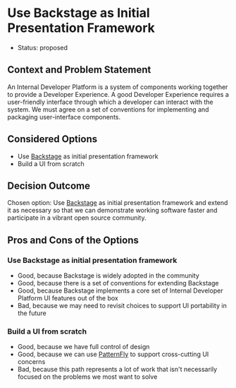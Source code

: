# Use Backstage as Initial Presentation Framework

* Status: proposed

## Context and Problem Statement


An Internal Developer Platform is a system of components working together to provide a Developer Experience. A good Developer Experience requires a user-friendly interface through which a developer can interact with the system. We must agree on a set of conventions for implementing and packaging user-interface components.


## Considered Options

* Use [Backstage](backstage.io) as initial presentation framework
* Build a UI from scratch

## Decision Outcome

Chosen option: Use [Backstage](backstage.io) as initial presentation framework and extend it as necessary so that we can demonstrate working software faster and participate in a vibrant open source community.

## Pros and Cons of the Options

### Use Backstage as initial presentation framework

* Good, because Backstage is widely adopted in the community
* Good, because there is a set of conventions for extending Backstage
* Good, because Backstage implements a core set of Internal Developer Platform UI features out of the box
* Bad, because we may need to revisit choices to support UI portability in the future

### Build a UI from scratch

* Good, because we have full control of design
* Good, because we can use [PatternFly](https://www.patternfly.org/) to support cross-cutting UI concerns
* Bad, because this path represents a lot of work that isn't necessarily focused on the problems we most want to solve